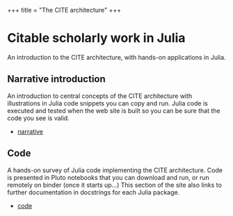+++
title = "The CITE architecture"
+++


# Citable scholarly work in Julia

An introduction to the CITE architecture, with hands-on applications in Julia.


## Narrative introduction

An introduction to central concepts of the CITE architecture with illustrations in Julia code snippets you can copy and run. Julia code is executed and tested when the web site is built so you can be sure that the code you see is valid.

- [narrative](./narrative/)



## Code

A hands-on survey of Julia code implementing the CITE architecture.  Code is presented in Pluto notebooks that you can download and run, or run remotely on binder (once it starts up...)  This section of the site also links to further documentation in docstrings for each Julia package.

- [code](./code/)